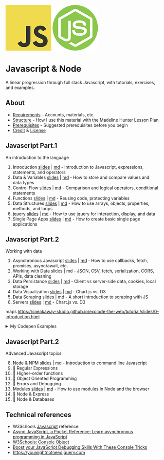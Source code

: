 
![js logo](assets/img/logos/logo-javascript-150w.png) ![node logo](assets/img/logos/logo-node-ltgreen-150w.png)

<h1>Javascript & Node</h1>

A linear progression through full stack Javascript, with tutorials, exercises, and examples.

## About

- [Requirements](ABOUT.md#requirements) - Accounts, materials, etc.
- [Structure](ABOUT.md#structure) - How I use this material with the Madeline Hunter Lesson Plan
- [Prerequisites](ABOUT.md#prerequisites) - Suggested prerequisites before you begin
- [Credit](ABOUT.md#credit) & [License](ABOUT.md#license)


## Javascript Part.1

An introduction to the language

1. Introduction [slides](topics/introduction/slides.html) | [md](topics/introduction/introduction.md) - Introduction to Javascript, expressions, statements, and operators
1. Data & Variables [slides](topics/variables/slides.html) | [md](topics/variables/variables.md) - How to store and compare values and data types
1. Control Flow [slides](topics/control-flow/slides.html) | [md](topics/control-flow/control-flow.md) - Comparison and logical operators, conditional statements
1. Functions [slides](topics/functions/slides.html) | [md](topics/functions/functions.md) - Reusing code, protecting variables
1. Data Structures [slides](topics/data-structures/slides.html) | [md](topics/data-structures/data-structures.md) - How to use arrays, objects, properties, methods, and loops
1. jquery [slides](topics/jquery/slides.html) | [md](topics/jquery/jquery.md) - How to use jquery for interaction, display, and data
1. Single Page Apps [slides](topics/single-page-apps/slides.html) | [md](topics/single-page-apps/single-page-apps.md) - How to create basic single page applications


## Javascript Part.2

Working with data

1. Asynchronous Javascript [slides](topics/async/slides.html) | [md](topics/async/async.md) - How to use callbacks, fetch, promises, async/await, etc.
1. Working with Data [slides](topics/data/slides.html) | [md](topics/data/data.md) - JSON, CSV, fetch, serialization, CORS, APIs, data cleaning
1. Data Persistance [slides](topics/data-persistence/slides.html) | [md](topics/data-persistence/data-persistence.md) - Client vs server-side data, cookies, local storage
1. Data Visualization [slides](topics/data-visualization/slides.html) | [md](topics/data-visualization/data-visualization.md) - Chart.js vs. D3
1. Data Scraping [slides](topics/data-scraping/slides.html) | [md](topics/data-scraping/data-scraping.md) - A short introduction to scraping with JS
1. Servers [slides](topics/servers/slides.html) | [md](topics/servers/servers.md) - Chart.js vs. D3



maps
https://sneakaway-studio.github.io/explode-the-web/tutorial/slides/0-introduction.html




<details>
<summary>My Codepen Examples</summary>

- Basics
	- [Cycle through all RGB values](https://codepen.io/owenmundy/pen/ExEWjXW)
	- [Power of Two (Po2) Visualization](https://codepen.io/owenmundy/pen/RwjPwNB)
	- [JS - Passing functions as values](https://codepen.io/owenmundy/pen/vYXogwV?editors=1111)
- Strings
	- [Every Character](https://codepen.io/owenmundy/pen/ZEoyZYV)
	- [JS Exercise - String functions](https://codepen.io/owenmundy/pen/YzWZeQX)
- Randomness
	- [Random Article Generator](https://codepen.io/owenmundy/pen/PomvjqW)
	- [Data / Technology Question Generator](https://codepen.io/owenmundy/pen/WNjOgGg)
	- [Javascript washing machine](https://codepen.io/owenmundy/pen/dyXzNdY)
- Interaction
	- [Visibility + Presence with JS + CSS Animation](https://codepen.io/owenmundy/pen/OJvLaOW?editors=0111)
	- [Secret Knock Detector](https://codepen.io/owenmundy/pen/abErxLv)
- DOM manipulation
	- [Create an SVG with vanilla JS](https://codepen.io/owenmundy/pen/abGQENR)
	- [Swap images with Javascript / jQuery](https://codepen.io/owenmundy/pen/OJRWQoY)
	- [Add new content to a web page with JS (overlay, setTimeout)](https://codepen.io/owenmundy/pen/eYgajNq)
Tools
	- [How to Create Bookmarklets!](https://codepen.io/owenmundy/pen/ZEoBPzZ)

</details>






## Javascript Part.2

Advanced Javascript topics


8. Node & NPM [slides](topics/node/slides.html) | [md](topics/node/node.md) - Introduction to command line Javascript
8. 📌 Regular Expressions
8. 📌 Higher-order functions
8. 📌 Object Oriented Programming
8. 📌 Errors and Debugging
8. Modules [slides](topics/modules/slides.html) | [md](topics/modules/modules.md) - How to use modules in Node and the browser
8. 📌 Node & Express
8. 📌 Node & Databases








## Technical references

- W3Schools [Javascript](https://www.w3schools.com/jsref/default.asp) reference
- [Async JavaScript, a Pocket Reference: Learn asynchronous programming in JavaScript](https://medium.com/@ajmeyghani/async-javascript-a-pocket-reference-2bb16ac40d21)
- [W3Schools: Console Object](https://www.w3schools.com/jsref/obj_console.asp)
- [Boost your JavaScript Debugging Skills With These Console Tricks](https://medium.com/better-programming/boost-your-javascript-debugging-skills-with-these-console-tricks-ab984c70298a)
- https://youmightnotneedjquery.com